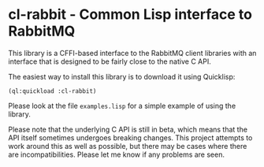 cl-rabbit - Common Lisp interface to RabbitMQ
=============================================

This library is a CFFI-based interface to the RabbitMQ client
libraries with an interface that is designed to be fairly close to the
native C API.

The easiest way to install this library is to download it using
Quicklisp:

```
(ql:quickload :cl-rabbit)
```

Please look at the file `examples.lisp` for a simple example of using
the library.

Please note that the underlying C API is still in beta, which means
that the API itself sometimes undergoes breaking changes. This project
attempts to work around this as well as possible, but there may be
cases where there are incompatibilities. Please let me know if any
problems are seen.
